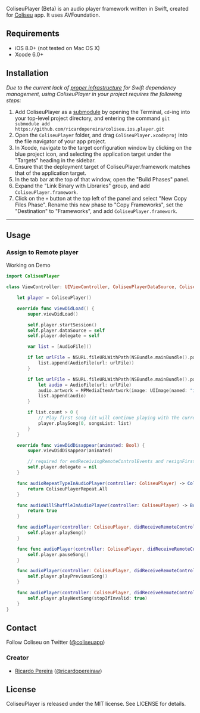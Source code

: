 ColiseuPlayer (Beta) is an audio player framework written in Swift, created for [Coliseu](http://ricardopereira.eu) app.
It uses AVFoundation.

## Requirements

- iOS 8.0+ (not tested on Mac OS X)
- Xcode 6.0+

## Installation

_Due to the current lack of [proper infrastructure](http://cocoapods.org) for Swift dependency management, using ColiseuPlayer in your project requires the following steps:_

1. Add ColiseuPlayer as a [submodule](http://git-scm.com/docs/git-submodule) by opening the Terminal, `cd`-ing into your top-level project directory, and entering the command `git submodule add https://github.com/ricardopereira/coliseu.ios.player.git`
2. Open the `ColiseuPlayer` folder, and drag `ColiseuPlayer.xcodeproj` into the file navigator of your app project.
3. In Xcode, navigate to the target configuration window by clicking on the blue project icon, and selecting the application target under the "Targets" heading in the sidebar.
4. Ensure that the deployment target of ColiseuPlayer.framework matches that of the application target.
5. In the tab bar at the top of that window, open the "Build Phases" panel.
6. Expand the "Link Binary with Libraries" group, and add `ColiseuPlayer.framework`.
7. Click on the `+` button at the top left of the panel and select "New Copy Files Phase". Rename this new phase to "Copy Frameworks", set the "Destination" to "Frameworks", and add `ColiseuPlayer.framework`.

---

## Usage

### Assign to Remote player

Working on Demo

```swift
import ColiseuPlayer

class ViewController: UIViewController, ColiseuPlayerDataSource, ColiseuPlayerDelegate {

    let player = ColiseuPlayer()

    override func viewDidLoad() {
        super.viewDidLoad()

        self.player.startSession()
        self.player.dataSource = self
        self.player.delegate = self

        var list = [AudioFile]()

        if let urlFile = NSURL.fileURLWithPath(NSBundle.mainBundle().pathForResource("1.m4a", ofType: nil)!) {
            list.append(AudioFile(url: urlFile))
        }

        if let urlFile = NSURL.fileURLWithPath(NSBundle.mainBundle().pathForResource("2.m4a", ofType: nil)!) {
            let audio = AudioFile(url: urlFile)
            audio.artwork = MPMediaItemArtwork(image: UIImage(named: "image-cover-for-2")!)
            list.append(audio)
        }

        if list.count > 0 {
            // Play first song (it will continue playing with the current playlist)
            player.playSong(0, songsList: list)
        }
    }

    override func viewDidDisappear(animated: Bool) {
        super.viewDidDisappear(animated)

        // required for endReceivingRemoteControlEvents and resignFirstResponder
        self.player.delegate = nil
    }

    func audioRepeatTypeInAudioPlayer(controller: ColiseuPlayer) -> ColiseuPlayerRepeat {
        return ColiseuPlayerRepeat.All
    }

    func audioWillShuffleInAudioPlayer(controller: ColiseuPlayer) -> Bool {
        return true
    }

    func audioPlayer(controller: ColiseuPlayer, didReceiveRemoteControlPlayEvent eventSubtype: UIEventSubtype) {
        self.player.playSong()
    }

    func func audioPlayer(controller: ColiseuPlayer, didReceiveRemoteControlPauseEvent eventSubtype: UIEventSubtype) {
        self.player.pauseSong()
    }

    func audioPlayer(controller: ColiseuPlayer, didReceiveRemoteControlPreviousTrackEvent eventSubtype: UIEventSubtype) {
        self.player.playPreviousSong()
    }

    func audioPlayer(controller: ColiseuPlayer, didReceiveRemoteControlNextTrackEvent eventSubtype: UIEventSubtype) {
        self.player.playNextSong(stopIfInvalid: true)
    }
}
````

## Contact

Follow Coliseu on Twitter ([@coliseuapp](https://twitter.com/coliseuapp))

### Creator

- [Ricardo Pereira](http://github.com/ricardopereira) ([@ricardopereiraw](https://twitter.com/ricardopereiraw))

## License

ColiseuPlayer is released under the MIT license. See LICENSE for details.

